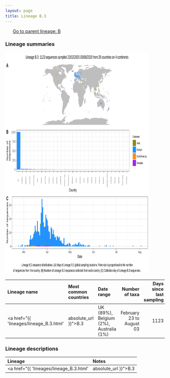 ```yaml
---
layout: page
title: Lineage B.3
---
```




<p>
<ul class="actions small">
	 <a href="{{ 'lineages/lineage_B.html' | absolute_url }}" class="button special fit">Go to parent lineage: B</a>
</ul>
</p>
<h3> Lineage summaries</h3>

<img src="../assets/images/B.3.svg" alt="B.3 lineage summary figure" width="90%" height="700px" />


| Lineage name | Most common countries | Date range | Number of taxa |  Days since last sampling | Known Travel | Recall value |
|:-----|:-----|:-------|-------:|-------:|:---------|--------:|
| <a href="{{ 'lineages/lineage_B.3.html' | absolute_url }}">B.3</a> | UK (89%), Belgium (2%), Australia (1%) | February 23 to August 03 | 1123 | Austria to Iceland (1) | 0.99 |

<h3>Lineage descriptions</h3>

| Lineage | Notes |
|:-----|:-----|
| <a href="{{ 'lineages/lineage_B.3.html' | absolute_url }}">B.3</a> | A European lineage with a lot of Welsh sequences |

